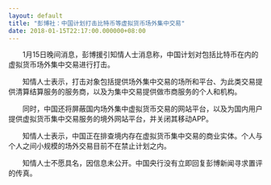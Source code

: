```yaml
---
layout: default
title: "彭博社：中国计划打击比特币等虚拟货币场外集中交易"
date: 2018-01-15T22:17:00.000000+08:00
---
```


　　1月15日晚间消息，彭博援引知情人士消息称，中国计划对包括比特币在内的虚拟货币场外集中交易进行打击。

　　知情人士表示，打击对象包括提供场外集中交易的场所和平台、为此类交易提供清算结算服务的服务商，以及为集中交易提供做市商服务的个人和机构。

　　同时，中国还将屏蔽国内场外集中虚拟货币交易的网站平台，以及为国内用户提供虚拟货币集中交易服务的境外网站平台，并关闭其移动APP。

　　知情人士表示，中国正在排查境内存在虚拟货币集中交易的商业实体。个人与个人之间小规模的场外交易目前不在禁止计划之内。

　　知情人士不愿具名，因信息未公开。中国央行没有立即回复彭博新闻寻求置评的传真。

